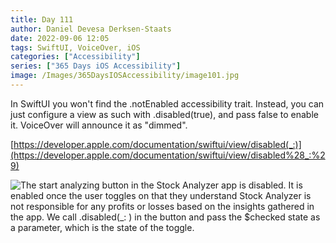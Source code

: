 ```yaml
---
title: Day 111
author: Daniel Devesa Derksen-Staats
date: 2022-09-06 12:05
tags: SwiftUI, VoiceOver, iOS
categories: ["Accessibility"]
series: ["365 Days iOS Accessibility"]
image: /Images/365DaysIOSAccessibility/image101.jpg
---
```


In SwiftUI you won't find the .notEnabled accessibility trait. Instead, you can just configure a view as such with .disabled(true), and pass false to enable it. VoiceOver will announce it as "dimmed". 

[https://developer.apple.com/documentation/swiftui/view/disabled(_:)](https://developer.apple.com/documentation/swiftui/view/disabled%28_:%29)

![The start analyzing button in the Stock Analyzer app is disabled. It is enabled once the user toggles on that they understand Stock Analyzer is not responsible for any profits or losses based on the insights gathered in the app. We call .disabled(_: ) in the button and pass the $checked state as a parameter, which is the state of the toggle.](/Images/365DaysIOSAccessibility/image101.jpg)